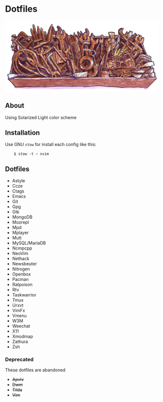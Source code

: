 # Dotfiles

![Rusty Tools](rusty_tools.jpg)


## About

Using Solarized Light color scheme


## Installation

Use GNU `stow` for install each config like this:

        $ stow -t ~ nvim


## Dotfiles

* Astyle
* Ccze
* Ctags
* Emacs
* Git
* Gpg
* Gtk
* MongoDB
* Mozrepl
* Mpd
* Mplayer
* Mutt
* MySQL/MariaDB
* Ncmpcpp
* NeoVim
* Nethack
* Newsbeuter
* Nitrogen
* Openbox
* Pacman
* Ratpoison
* Rtv
* Taskwarrior
* Tmux
* Urxvt
* VimFx
* Vmenu
* W3M
* Weechat
* X11
* Xmodmap
* Zathura
* Zsh


### Deprecated

These dotfiles are abandoned

- ~~Apvlv~~
- ~~Dwm~~
- ~~Tilda~~
- ~~Vim~~
